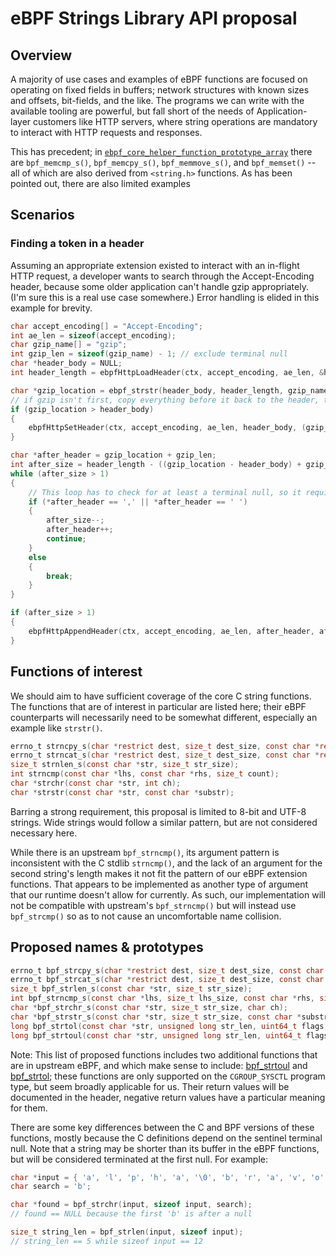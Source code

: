 # eBPF Strings Library API proposal

## Overview

A majority of use cases and examples of eBPF functions are focused on operating on fixed fields in buffers; network
structures with known sizes and offsets, bit-fields, and the like. The programs we can write with the available tooling
are powerful, but fall short of the needs of Application-layer customers like HTTP servers, where string operations are
mandatory to interact with HTTP requests and responses.

This has precedent; in [`ebpf_core_helper_function_prototype_array`](../libs/execution_context/ebpf_general_helpers.c)
there are `bpf_memcmp_s()`, `bpf_memcpy_s()`, `bpf_memmove_s()`, and `bpf_memset()` -- all of which are also derived from
`<string.h>` functions. As has been pointed out, there are also limited examples

## Scenarios

### Finding a token in a header

Assuming an appropriate extension existed to interact with an in-flight HTTP request, a developer wants to search
through the Accept-Encoding header, because some older application can't handle gzip appropriately. (I'm sure this is a
real use case somewhere.) Error handling is elided in this example for brevity.

```C
char accept_encoding[] = "Accept-Encoding";
int ae_len = sizeof(accept_encoding);
char gzip_name[] = "gzip";
int gzip_len = sizeof(gzip_name) - 1; // exclude terminal null
char *header_body = NULL;
int header_length = ebpfHttpLoadHeader(ctx, accept_encoding, ae_len, &header_body);

char *gzip_location = ebpf_strstr(header_body, header_length, gzip_name, gzip_len);
// if gzip isn't first, copy everything before it back to the header, then copy everything after it back to the header.
if (gzip_location > header_body)
{
    ebpfHttpSetHeader(ctx, accept_encoding, ae_len, header_body, (gzip_location - header_body));
}

char *after_header = gzip_location + gzip_len;
int after_size = header_length - ((gzip_location - header_body) + gzip_len);
while (after_size > 1)
{
    // This loop has to check for at least a terminal null, so it requires a length > 1
    if (*after_header == ',' || *after_header == ' ')
    {
        after_size--;
        after_header++;
        continue;
    }
    else
    {
        break;
    }
}

if (after_size > 1)
{
    ebpfHttpAppendHeader(ctx, accept_encoding, ae_len, after_header, after_size);
}
```

## Functions of interest

We should aim to have sufficient coverage of the core C string functions. The functions that are of interest in
particular are listed here; their eBPF counterparts will necessarily need to be somewhat different, especially an
example like `strstr()`.

```C
errno_t strncpy_s(char *restrict dest, size_t dest_size, const char *restrict src, size_t count);
errno_t strncat_s(char *restrict dest, size_t dest_size, const char *restrict src, size_t count);
size_t strnlen_s(const char *str, size_t str_size);
int strncmp(const char *lhs, const char *rhs, size_t count);
char *strchr(const char *str, int ch);
char *strstr(const char *str, const char *substr);
```

Barring a strong requirement, this proposal is limited to 8-bit and UTF-8 strings. Wide strings would follow a similar
pattern, but are not considered necessary here.

While there is an upstream `bpf_strncmp()`, its argument pattern is inconsistent with the C stdlib `strncmp()`, and the
lack of an argument for the second string's length makes it not fit the pattern of our eBPF extension functions. That
appears to be implemented as another type of argument that our runtime doesn't allow for currently. As such, our
implementation will not be compatible with upstream's `bpf_strncmp()` but will instead use `bpf_strcmp()` so as to not
cause an uncomfortable name collision.

## Proposed names & prototypes

```C
errno_t bpf_strcpy_s(char *restrict dest, size_t dest_size, const char *restrict src, size_t count);
errno_t bpf_strcat_s(char *restrict dest, size_t dest_size, const char *restrict src, size_t count);
size_t bpf_strlen_s(const char *str, size_t str_size);
int bpf_strncmp_s(const char *lhs, size_t lhs_size, const char *rhs, size_t rhs_size, size_t count);
char *bpf_strchr_s(const char *str, size_t str_size, char ch);
char *bpf_strstr_s(const char *str, size_t str_size, const char *substr, size_t substr_size);
long bpf_strtol(const char *str, unsigned long str_len, uint64_t flags, long *res); // Note
long bpf_strtoul(const char *str, unsigned long str_len, uint64_t flags, unsigned long *res); // Note
```

Note: This list of proposed functions includes two additional functions that are in upstream eBPF, and which make sense
to include: [bpf_strtoul](https://ebpf-docs.dylanreimerink.nl/linux/helper-function/bpf_strtoul/) and
[bpf_strtol](https://ebpf-docs.dylanreimerink.nl/linux/helper-function/bpf_strtol/); these functions are only supported
on the `CGROUP_SYSCTL` program type, but seem broadly applicable for us. Their return values will be documented in the
header, negative return values have a particular meaning for them.

There are some key differences between the C and BPF versions of these functions, mostly because the C definitions
depend on the sentinel terminal null. Note that a string may be shorter than its buffer in the eBPF functions, but will
be considered terminated at the first null. For example:

```C
char *input = { 'a', 'l', 'p', 'h', 'a', '\0', 'b', 'r', 'a', 'v', 'o', '\0' };
char search = 'b';

char *found = bpf_strchr(input, sizeof input, search);
// found == NULL because the first 'b' is after a null

size_t string_len = bpf_strlen(input, sizeof input);
// string_len == 5 while sizeof input == 12

```
